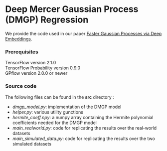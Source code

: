 # Deep Mercer Gaussian Process (DMGP) Regression
We provide the code used in our paper [Faster Gaussian Processes via Deep Embeddings](https://arxiv.org/abs/1807.02537).

### Prerequisites
TensorFlow version 2.1.0  
TensorFlow Probability version 0.9.0  
GPflow version 2.0.0 or newer  

### Source code

The following files can be found in the **src** directory :  

- *dmgp_model.py*: implementation of the DMGP model
- *helper.py*: various utility gunctions
- *hermite_coeff.npy*: a numpy array containing the Hermite polynomial coefficients needed for the DMGP model
- *main_realworld.py*: code for replicating the results over the real-world datasets
- *main_simulated_data.py*: code for replicating the results over the two simulated datasets
